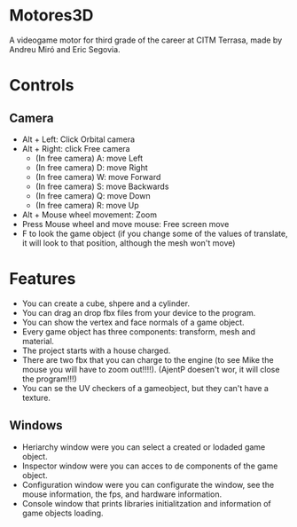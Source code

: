 # Motores3D
A videogame motor for third grade of the career at CITM Terrasa, made by Andreu Miró and Eric Segovia.


# Controls

## Camera

- Alt + Left: Click Orbital camera
- Alt + Right: click Free camera
  - (In free camera) A: move Left
  - (In free camera) D: move Right
  - (In free camera) W: move Forward
  - (In free camera) S: move Backwards
  - (In free camera) Q: move Down
  - (In free camera) R: move Up
- Alt + Mouse wheel movement: Zoom
- Press Mouse wheel and move mouse: Free screen move
- F to look the game object (if you change some of the values of translate, it will look to that position, although the mesh won't move)

# Features

- You can create a cube, shpere and a cylinder.
- You can drag an drop fbx files from your device to the program.
- You can show the vertex and face normals of a game object.
- Every game object has three components: transform, mesh and material.
- The project starts with a house charged. 
- There are two fbx that you can charge to the engine (to see Mike the mouse you will have to zoom out!!!!). (AjentP doesen't wor, it will close the program!!!)
- You can se the UV checkers of a gameobject, but they can't have a texture.

## Windows

- Heriarchy window were you can select a created or lodaded game object.
- Inspector window were you can acces to de components of the game object.
- Configuration window were you can configurate the window, see the mouse information, the fps, and hardware information.
- Console window that prints libraries initialitzation and information of game objects loading.
